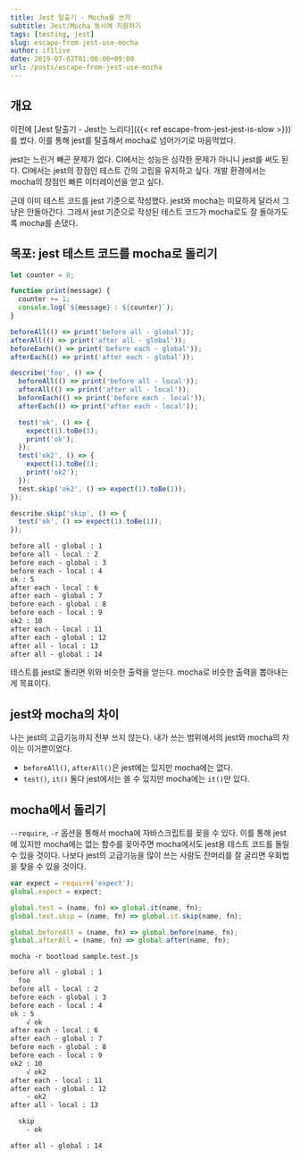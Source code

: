 ```yaml
---
title: Jest 탈출기 - Mocha를 쓰자
subtitle: Jest/Mocha 동시에 지원하기
tags: [testing, jest]
slug: escape-from-jest-use-mocha
author: if1live
date: 2019-07-02T01:00:00+09:00
url: /posts/escape-from-jest-use-mocha
---
```


## 개요

이전에 [Jest 탈출기 - Jest는 느리다]({{< ref escape-from-jest-jest-is-slow >}})를 썼다.
이를 통해 jest를 탈출해서 mocha로 넘어가기로 마음먹었다.

jest는 느린거 빼곤 문제가 없다.
CI에서는 성능은 심각한 문제가 아니니 jest를 써도 된다.
CI에서는 jest의 장점인 테스트 간의 고립을 유지하고 싶다.
개발 환경에서는 mocha의 장점인 빠른 이터레이션을 얻고 싶다.

근데 이미 테스트 코드를 jest 기준으로 작성했다.
jest와 mocha는 미묘하게 달라서 그냥은 안돌아간다.
그래서 jest 기준으로 작성된 테스트 코드가 mocha로도 잘 돌아가도록 mocha를 손댔다.

## 목포: jest 테스트 코드를 mocha로 돌리기

```js
let counter = 0;

function print(message) {
  counter += 1;
  console.log(`${message} : ${counter}`);
}

beforeAll(() => print('before all - global'));
afterAll(() => print('after all - global'));
beforeEach(() => print('before each - global'));
afterEach(() => print('after each - global'));

describe('foo', () => {
  beforeAll(() => print('before all - local'));
  afterAll(() => print('after all - local'));
  beforeEach(() => print('before each - local'));
  afterEach(() => print('after each - local'));

  test('ok', () => {
    expect(1).toBe(1);
    print('ok');
  });
  test('ok2', () => {
    expect(1).toBe(1);
    print('ok2');
  });
  test.skip('ok2', () => expect(1).toBe(1));
});

describe.skip('skip', () => {
  test('ok', () => expect(1).toBe(1));
});
```

```txt
before all - global : 1
before all - local : 2
before each - global : 3
before each - local : 4
ok : 5
after each - local : 6
after each - global : 7
before each - global : 8
before each - local : 9
ok2 : 10
after each - local : 11
after each - global : 12
after all - local : 13
after all - global : 14
```

테스트를 jest로 돌리면 위와 비슷한 출력을 얻는다.
mocha로 비슷한 출력을 뽑아내는게 목표이다.

## jest와 mocha의 차이

나는 jest의 고급기능까지 전부 쓰지 않는다.
내가 쓰는 범위에서의 jest와 mocha의 차이는 이거뿐이었다.

* `beforeAll()`, `afterAll()`은 jest에는 있지만 mocha에는 없다.
* `test()`, `it()` 둘다 jest에서는 쓸 수 있지만 mocha에는 `it()`만 있다.

## mocha에서 돌리기

`--require`, `-r` 옵션을 통해서 mocha에 자바스크립트를 꽂을 수 있다.
이를 통해 jest에 있지만 mocha에는 없는 함수를 꽂아주면 mocha에서도 jest용 테스트 코드를 돌릴 수 있을 것이다.
나보다 jest의 고급기능을 많이 쓰는 사람도 잔머리를 잘 굴리면 우회법을 찾을 수 있을 것이다.

```js
var expect = require('expect');
global.expect = expect;

global.test = (name, fn) => global.it(name, fn);
global.test.skip = (name, fn) => global.it.skip(name, fn);

global.beforeAll = (name, fn) => global.before(name, fn);
global.afterAll = (name, fn) => global.after(name, fn);
```

`mocha -r bootload sample.test.js`

```txt
before all - global : 1
  foo
before all - local : 2
before each - global : 3
before each - local : 4
ok : 5
    √ ok
after each - local : 6
after each - global : 7
before each - global : 8
before each - local : 9
ok2 : 10
    √ ok2
after each - local : 11
after each - global : 12
    - ok2
after all - local : 13

  skip
    - ok

after all - global : 14
```
